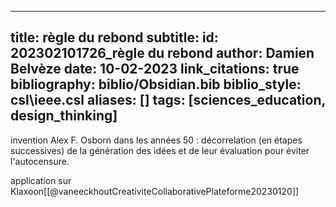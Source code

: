 
---
title: règle du rebond
subtitle:
id: 202302101726_règle du rebond
author: Damien Belvèze
date: 10-02-2023
link_citations: true
bibliography: biblio/Obsidian.bib
biblio_style: csl\ieee.csl
aliases: []
tags: [sciences_education, design_thinking]
---

invention Alex F. Osborn dans les années 50 : 
décorrelation (en étapes successives) de la génération des idées et de leur évaluation pour éviter l'autocensure. 

application sur Klaxoon[[@vaneeckhoutCreativiteCollaborativePlateforme20230120]]




